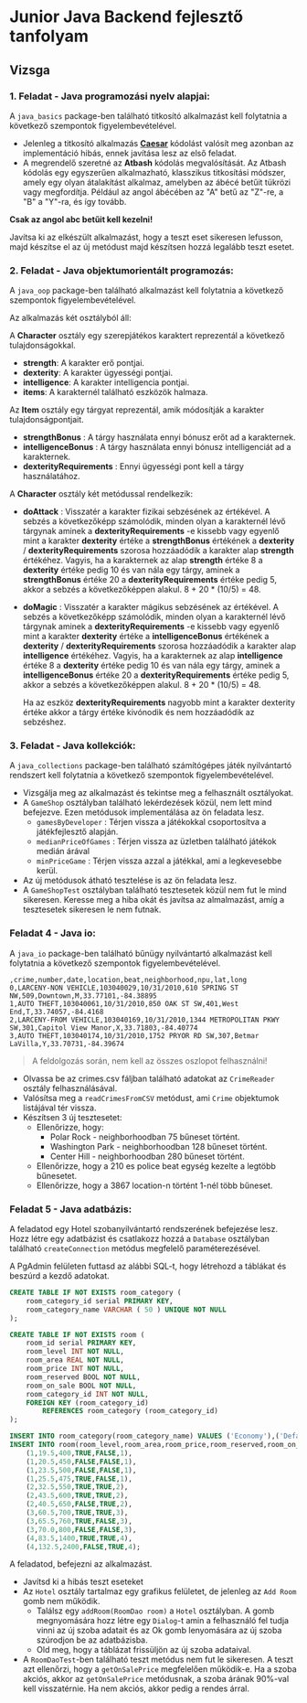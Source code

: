 # Junior Java Backend fejlesztő tanfolyam

## Vizsga

### 1. Feladat - Java programozási nyelv alapjai:

A `java_basics` package-ben található titkosító alkalmazást kell folytatnia a következő szempontok
figyelembevételével.

- Jelenleg a titkosító alkalmazás **[Caesar](https://hu.wikipedia.org/wiki/Caesar-rejtjel)** kódolást valósít meg
  azonban az implementáció hibás, ennek javítása lesz az első feladat.
- A megrendelő szeretné az **Atbash** kódolás megvalósítását. Az Atbash kódolás egy egyszerűen alkalmazható, klasszikus
  titkosítási módszer, amely egy olyan átalakítást alkalmaz, amelyben az ábécé betűit tükrözi vagy megfordítja. Például
  az angol ábécében az "A" betű az "Z"-re, a "B" a "Y"-ra, és így tovább.

**Csak az angol abc betűit kell kezelni!**

Javítsa ki az elkészült alkalmazást, hogy a teszt eset sikeresen lefusson, majd készítse el az új metódust majd
készítsen
hozzá legalább teszt esetet.

### 2. Feladat - Java objektumorientált programozás:

A `java_oop` package-ben található alkalmazást kell folytatnia a következő szempontok
figyelembevételével.

Az alkalmazás két osztályból áll:

A **Character** osztály egy szerepjátékos karaktert reprezentál a következő tulajdonságokkal.

- **strength**: A karakter erő pontjai.
- **dexterity**: A karakter ügyességi pontjai.
- **intelligence**: A karakter intelligencia pontjai.
- **items**: A karakternél található eszközök halmaza.

Az **Item** osztály egy tárgyat reprezentál, amik módosítják a karakter tulajdonságpontjait.

- **strengthBonus** : A tárgy használata ennyi bónusz erőt ad a karakternek.
- **intelligenceBonus** : A tárgy használata ennyi bónusz intelligenciát ad a karakternek.
- **dexterityRequirements** : Ennyi ügyességi pont kell a tárgy használatához.

A **Character** osztály két metódussal rendelkezik:

- **doAttack** : Visszatér a karakter fizikai sebzésének az értékével. A sebzés a következőképp számolódik, minden olyan
  a karakternél lévő tárgynak aminek a **dexterityRequirements** -e kissebb vagy egyenlő mint a karakter **dexterity**
  értéke a **strengthBonus** értékének a **dexterity** / **dexterityRequirements** szorosa hozzáadódik a karakter alap
  **strength** értékéhez. Vagyis, ha a karakternek az alap **strength** értéke 8 a **dexterity** értéke pedig 10 és
  van nála egy tárgy, aminek a **strengthBonus** értéke 20 a **dexterityRequirements** értéke pedig 5, akkor a sebzés a
  következőképpen alakul. 8 + 20 * (10/5) = 48.

- **doMagic** : Visszatér a karakter mágikus sebzésének az értékével. A sebzés a következőképp számolódik, minden olyan
  a karakternél lévő tárgynak aminek a **dexterityRequirements** -e kissebb vagy egyenlő mint a karakter **dexterity**
  értéke a **intelligenceBonus** értékének a **dexterity** / **dexterityRequirements** szorosa hozzáadódik a karakter
  alap
  **intelligence** értékéhez. Vagyis, ha a karakternek az alap **intelligence** értéke 8 a **dexterity** értéke pedig 10
  és
  van nála egy tárgy, aminek a **intelligenceBonus** értéke 20 a **dexterityRequirements** értéke pedig 5, akkor a
  sebzés a
  következőképpen alakul. 8 + 20 * (10/5) = 48.

  Ha az eszköz **dexterityRequirements** nagyobb mint a karakter dexterity értéke akkor a tárgy értéke kivónodik és nem
  hozzáadódik az sebzéshez.

### 3. Feladat - Java kollekciók:

A `java_collections` package-ben található számítógépes játék nyilvántartó rendszert kell folytatnia a következő
szempontok
figyelembevételével.

- Vizsgálja meg az alkalmazást és tekintse meg a felhasznált osztályokat.
- A `GameShop` osztályban található lekérdezések közül, nem lett mind befejezve. Ezen metódusok implementálása az ön
  feladata lesz.
    - `gamesByDeveloper` : Térjen vissza a játékokkal csoportosítva a játékfejlesztő alapján.
    - `medianPriceOfGames` : Térjen vissza az üzletben található játékok medián árával
    - `minPriceGame` : Térjen vissza azzal a játékkal, ami a legkevesebbe kerül.
- Az új metódusok átható tesztelése is az ön feladata lesz.
- A `GameShopTest` osztályban található tesztesetek közül nem fut le mind sikeresen. Keresse meg a hiba okát és javítsa
  az almalmazást, amíg a tesztesetek sikeresen le nem futnak.

### Feladat 4 - Java io:

A `java_io` package-ben található bűnügy nyilvántartó alkalmazást kell folytatnia a következő szempontok
figyelembevételével.

```text
,crime,number,date,location,beat,neighborhood,npu,lat,long
0,LARCENY-NON VEHICLE,103040029,10/31/2010,610 SPRING ST NW,509,Downtown,M,33.77101,-84.38895
1,AUTO THEFT,103040061,10/31/2010,850 OAK ST SW,401,West End,T,33.74057,-84.4168
2,LARCENY-FROM VEHICLE,103040169,10/31/2010,1344 METROPOLITAN PKWY SW,301,Capitol View Manor,X,33.71803,-84.40774
3,AUTO THEFT,103040174,10/31/2010,1752 PRYOR RD SW,307,Betmar LaVilla,Y,33.70731,-84.39674
```

> A feldolgozás során, nem kell az összes oszlopot felhasználni!

- Olvassa be az crimes.csv fáljban található adatokat az `CrimeReader` osztály felhasználásával.
- Valósítsa meg a `readCrimesFromCSV` metódust, ami `Crime` objektumok listájával tér vissza.
- Készítsen 3 új tesztesetet:
    - Ellenőrizze, hogy:
        - Polar Rock - neighborhoodban 75 bűneset történt.
        - Washington Park - neighborhoodban 128 bűneset történt.
        - Center Hill - neighborhoodban 280 bűneset történt.
    - Ellenőrizze, hogy a 210 es police beat egység kezelte a legtöbb bűnesetet.
    - Ellenőrizze, hogy a 3867 location-n történt 1-nél több bűneset.

### Feladat 5 - Java adatbázis:

A feladatod egy Hotel szobanyilvántartó rendszerének befejezése lesz.
Hozz létre egy adatbázist és csatlakozz hozzá a `Database` osztályban található `createConnection` metódus megfelelő
paraméterezésével.

A PgAdmin felületen futtasd az alábbi SQL-t, hogy létrehozd a táblákat és beszúrd a kezdő adatokat.

```sql
CREATE TABLE IF NOT EXISTS room_category (
	room_category_id serial PRIMARY KEY,
	room_category_name VARCHAR ( 50 ) UNIQUE NOT NULL
);

CREATE TABLE IF NOT EXISTS room (
	room_id serial PRIMARY KEY,
	room_level INT NOT NULL,
	room_area REAL NOT NULL,
	room_price INT NOT NULL,
	room_reserved BOOL NOT NULL,
	room_on_sale BOOL NOT NULL,
	room_category_id INT NOT NULL,
	FOREIGN KEY (room_category_id)
		REFERENCES room_category (room_category_id)
);

INSERT INTO room_category(room_category_name) VALUES ('Economy'),('Default'),('Premium'),('Luxury');
INSERT INTO room(room_level,room_area,room_price,room_reserved,room_on_sale,room_category_id) VALUES
	(1,19.5,400,TRUE,FALSE,1),
	(1,20.5,450,FALSE,FALSE,1),
	(1,23.5,500,FALSE,FALSE,1),
	(1,25.5,475,TRUE,FALSE,1),
	(2,32.5,550,TRUE,TRUE,2),
	(2,43.5,600,TRUE,TRUE,2),
	(2,40.5,650,FALSE,TRUE,2),
	(3,60.5,700,TRUE,TRUE,3),
	(3,65.5,760,TRUE,FALSE,3),
	(3,70.0,800,FALSE,FALSE,3),
	(4,83.5,1400,TRUE,TRUE,4),
	(4,132.5,2400,FALSE,TRUE,4);
```

A feladatod, befejezni az alkalmazást.

- Javítsd ki a hibás teszt eseteket
- Az `Hotel` osztály tartalmaz egy grafikus felületet, de jelenleg az `Add Room` gomb nem működik.
    - Találsz egy `addRoom(RoomDao room)` a `Hotel` osztályban. A gomb megnyomására hozz létre egy `Dialog`-t amin a
      felhasználó fel tudja vinni az új szoba adatait és az Ok gomb lenyomására az új szoba szúrodjon be az adatbázisba.
    - Old meg, hogy a táblázat frissüljön az új szoba adataival.
- A `RoomDaoTest`-ben található teszt metódus nem fut le sikeresen. A teszt azt ellenőrzi, hogy a `getOnSalePrice`
  megfelelően működik-e. Ha a szoba akciós, akkor az `getOnSalePrice` metódusnak, a szoba árának 90%-val kell
  visszatérnie. Ha nem akciós, akkor pedig a rendes árral.
